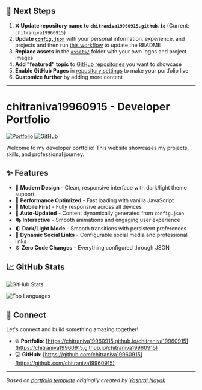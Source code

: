 ## 🚀 Next Steps

1. ❌ **Update repository name to `chitraniva19960915.github.io`** (Current: `chitraniva19960915`)
2. **Update [`config.json`](https://github.com/chitraniva19960915/chitraniva19960915/blob/main/config.json)** with your personal information, experience, and projects and then run [this workflow](https://github.com/chitraniva19960915/chitraniva19960915/actions/workflows/update-readme.yml) to update the README
3. **Replace assets** in the [`assets/`](https://github.com/chitraniva19960915/chitraniva19960915/tree/main/assets/) folder with your own logos and project images
4. **Add "featured" topic** to [GitHub repositories](https://github.com/chitraniva19960915?tab=repositories) you want to showcase
5. **Enable GitHub Pages** in [repository settings](https://github.com/chitraniva19960915/chitraniva19960915/settings/pages) to make your portfolio live
6. **Customize further** by adding more content

---

# chitraniva19960915 - Developer Portfolio

<div align="left">
  
[![Portfolio](https://img.shields.io/badge/🌐_Visit_Portfolio-Live-brightgreen?style=for-the-badge)](https://chitraniva19960915.github.io/chitraniva19960915)
[![GitHub](https://img.shields.io/badge/GitHub-Profile-181717?style=for-the-badge&logo=github)](https://github.com/chitraniva19960915)

</div>

Welcome to my developer portfolio! This website showcases my projects, skills, and professional journey.

## ✨ Features

- 🎨 **Modern Design** - Clean, responsive interface with dark/light theme support
- 🚀 **Performance Optimized** - Fast loading with vanilla JavaScript
- 📱 **Mobile First** - Fully responsive across all devices
- 🔄 **Auto-Updated** - Content dynamically generated from `config.json`
- 🎭 **Interactive** - Smooth animations and engaging user experience
- 🌓 **Dark/Light Mode** - Smooth transitions with persistent preferences
- 🔗 **Dynamic Social Links** - Configurable social media and professional links
- ⚙️ **Zero Code Changes** - Everything configured through JSON

## 📈 GitHub Stats

<div align="left">

![GitHub Stats](https://github-readme-stats.vercel.app/api?username=chitraniva19960915&theme=dark&hide_border=true&include_all_commits=true&count_private=true)

![Top Languages](https://github-readme-stats.vercel.app/api/top-langs/?username=chitraniva19960915&theme=dark&hide_border=true&include_all_commits=true&count_private=true&layout=compact)

</div>

## 🤝 Connect

Let's connect and build something amazing together!

- 🌐 **Portfolio**: [https://chitraniva19960915.github.io/chitraniva19960915](https://chitraniva19960915.github.io/chitraniva19960915)
- 💻 **GitHub**: [https://github.com/chitraniva19960915](https://github.com/chitraniva19960915)

---

*Based on [portfolio template](https://github.com/yashrajnayak/developer-portfolio) originally created by [Yashraj Nayak](https://github.com/yashrajnayak)*
